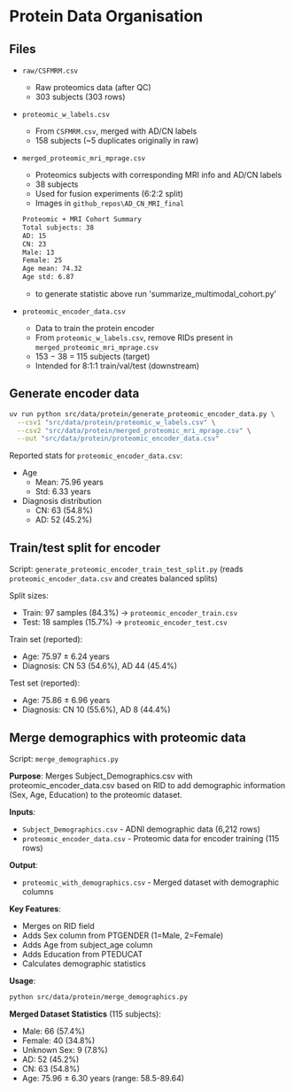 # Protein Data Organisation

## Files

- `raw/CSFMRM.csv`
  - Raw proteomics data (after QC)
  - 303 subjects (303 rows)

- `proteomic_w_labels.csv`
  - From `CSFMRM.csv`, merged with AD/CN labels
  - 158 subjects (~5 duplicates originally in raw)

- `merged_proteomic_mri_mprage.csv`
  - Proteomics subjects with corresponding MRI info and AD/CN labels
  - 38 subjects
  - Used for fusion experiments (6:2:2 split)
  - Images in `github_repos\AD_CN_MRI_final`
  
  ```bash
  Proteomic + MRI Cohort Summary
  Total subjects: 38
  AD: 15
  CN: 23
  Male: 13
  Female: 25
  Age mean: 74.32
  Age std: 6.87
  ```
  - to generate statistic above run 'summarize_multimodal_cohort.py'

- `proteomic_encoder_data.csv`
  - Data to train the protein encoder
  - From `proteomic_w_labels.csv`, remove RIDs present in `merged_proteomic_mri_mprage.csv`
  - 153 − 38 = 115 subjects (target)
  - Intended for 8:1:1 train/val/test (downstream)

## Generate encoder data

```bash
uv run python src/data/protein/generate_proteomic_encoder_data.py \
  --csv1 "src/data/protein/proteomic_w_labels.csv" \
  --csv2 "src/data/protein/merged_proteomic_mri_mprage.csv" \
  --out "src/data/protein/proteomic_encoder_data.csv"
```

Reported stats for `proteomic_encoder_data.csv`:

- Age
  - Mean: 75.96 years
  - Std:  6.33 years
- Diagnosis distribution
  - CN: 63 (54.8%)
  - AD: 52 (45.2%)

## Train/test split for encoder

Script: `generate_proteomic_encoder_train_test_split.py` (reads `proteomic_encoder_data.csv` and creates balanced splits)

Split sizes:

- Train: 97 samples (84.3%) → `proteomic_encoder_train.csv`
- Test:  18 samples (15.7%) → `proteomic_encoder_test.csv`

Train set (reported):

- Age: 75.97 ± 6.24 years
- Diagnosis: CN 53 (54.6%), AD 44 (45.4%)

Test set (reported):

- Age: 75.86 ± 6.96 years
- Diagnosis: CN 10 (55.6%), AD 8 (44.4%)

## Merge demographics with proteomic data

Script: `merge_demographics.py`

**Purpose**: Merges Subject_Demographics.csv with proteomic_encoder_data.csv based on RID to add demographic information (Sex, Age, Education) to the proteomic dataset.

**Inputs**:
- `Subject_Demographics.csv` - ADNI demographic data (6,212 rows)
- `proteomic_encoder_data.csv` - Proteomic data for encoder training (115 rows)

**Output**:
- `proteomic_with_demographics.csv` - Merged dataset with demographic columns

**Key Features**:
- Merges on RID field
- Adds Sex column from PTGENDER (1=Male, 2=Female)
- Adds Age from subject_age column
- Adds Education from PTEDUCAT
- Calculates demographic statistics

**Usage**:
```bash
python src/data/protein/merge_demographics.py
```

**Merged Dataset Statistics** (115 subjects):
- Male: 66 (57.4%)
- Female: 40 (34.8%)
- Unknown Sex: 9 (7.8%)
- AD: 52 (45.2%)
- CN: 63 (54.8%)
- Age: 75.96 ± 6.30 years (range: 58.5-89.64)